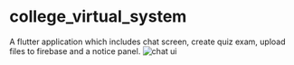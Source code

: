 # college_virtual_system
A flutter application which includes chat screen, create quiz exam, upload files to firebase and a notice panel.
![chat ui](https://user-images.githubusercontent.com/85459106/126907008-d6206526-c71e-4af2-9588-f3e66f4d3ac7.jpeg)
